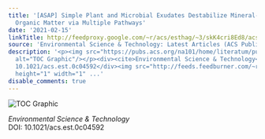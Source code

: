 ```yaml
---
title: '[ASAP] Simple Plant and Microbial Exudates Destabilize Mineral-Associated
  Organic Matter via Multiple Pathways'
date: '2021-02-15'
linkTitle: http://feedproxy.google.com/~r/acs/esthag/~3/skK4cri8Ed8/acs.est.0c04592
source: 'Environmental Science & Technology: Latest Articles (ACS Publications)'
description: '<p><img src="https://pubs.acs.org/na101/home/literatum/publisher/achs/journals/content/esthag/0/esthag.ahead-of-print/acs.est.0c04592/20210215/images/medium/es0c04592_0006.gif"
  alt="TOC Graphic"/></p><div><cite>Environmental Science & Technology</cite></div><div>DOI:
  10.1021/acs.est.0c04592</div><img src="http://feeds.feedburner.com/~r/acs/esthag/~4/skK4cri8Ed8"
  height="1" width="1" ...'
disable_comments: true
---
```

<p><img src="https://pubs.acs.org/na101/home/literatum/publisher/achs/journals/content/esthag/0/esthag.ahead-of-print/acs.est.0c04592/20210215/images/medium/es0c04592_0006.gif" alt="TOC Graphic"/></p><div><cite>Environmental Science & Technology</cite></div><div>DOI: 10.1021/acs.est.0c04592</div><img src="http://feeds.feedburner.com/~r/acs/esthag/~4/skK4cri8Ed8" height="1" width="1" ...